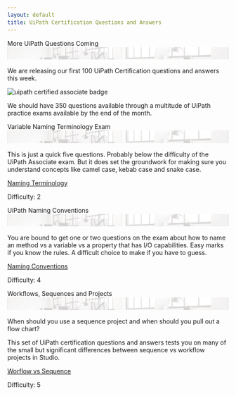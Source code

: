 ```yaml
---
layout: default
title: UiPath Certification Questions and Answers
---
```

<div class="row">


   <div class=" col-6 col-xs-6 col-sm-6 col-md-4 col-lg-4 col-xl-4 mb-2  d-flex align-items-stretch">
      <div class="card" >
         <div class="card-header">More UiPath Questions Coming<a id="twitter-uipath"></a></div>
         <img src="/assets/background-small4.jpg" class="card-img-top" alt="uipath certification">
         <div class="card-body d-flex flex-column">
            <p class="card-text">We are releasing our first 100 UiPath Certification questions and answers this week.</p>
			<img src="/assets/uipath-study-guide-sm.jpg" class="img-fluid img-thumbnail mx-auto d-block" alt="uipath certified associate badge">
			<p>We should have 350 questions available through a multitude of UiPath practice exams available by the end of the month.</p>
         </div>
      </div>
   </div>

   <div class=" col-6 col-xs-6 col-sm-6 col-md-4 col-lg-4 col-xl-4 mb-2  d-flex align-items-stretch">
      <div class="card" >
         <div class="card-header">Variable Naming Terminology Exam<a id="twitter-uipath"></a></div>
         <img src="/assets/background-small4.jpg" class="card-img-top" alt="uipath certification">
         <div class="card-body d-flex flex-column">
            <p class="card-text">This is just a quick five questions. Probably below the difficulty of the UiPath Associate exam. But it does set the groundwork for making sure you understand concepts like camel case, kebab case and snake case.</p>
            <p class="text-center mt-auto"><a href="http://uipath.rpacertified.com/2020/10/12/variable-naming-conventions-test.html" class="text-center  btn btn-outline-primary btn-sm">Naming Terminology</a></p>
			<p class="text-center mt-auto">Difficulty: 2</p>
         </div>
      </div>
   </div>
   
   <div class=" col-6 col-xs-6 col-sm-6 col-md-4 col-lg-4 col-xl-4 mb-2  d-flex align-items-stretch">
      <div class="card" >
         <div class="card-header">UiPath Naming Conventions<a id="twitter-uipath"></a></div>
         <img src="/assets/background-small4.jpg" class="card-img-top" alt="uipath certification">
         <div class="card-body d-flex flex-column">
            <p class="card-text">You are bound to get one or two questions on the exam about how to name an method vs a variable vs a property that has I/O capabilities. Easy marks if you know the rules. A difficult choice to make if you have to guess.</p>
            <p class="text-center mt-auto"><a href="http://uipath.rpacertified.com/2020/10/12/kebab-camel-pascal-case-quiz.html" class="text-center  btn btn-outline-primary btn-sm">Naming Conventions</a></p>
			<p class="text-center mt-auto">Difficulty: 4</p>
         </div>
      </div>
   </div>
   
   <div class=" col-6 col-xs-6 col-sm-6 col-md-4 col-lg-4 col-xl-4 mb-2  d-flex align-items-stretch">
      <div class="card" >
         <div class="card-header">Workflows, Sequences and Projects<a id="twitter-uipath"></a></div>
         <img src="/assets/background-small4.jpg" class="card-img-top" alt="uipath certification">
         <div class="card-body d-flex flex-column">
            <p class="card-text">When should you use a sequence project and when should you pull out a flow chart? </p>
			<p class="card-text">This set of UiPath certification questions and answers tests you on many of the small but significant differences between sequence vs workflow projects in Studio.</p>
            <p class="text-center mt-auto"><a href="http://uipath.rpacertified.com/2020/10/12/workflow-sequences-flowcharts-quiz.html" class="text-center  btn btn-outline-primary btn-sm">Worflow vs Sequence</a></p>
			<p class="text-center mt-auto">Difficulty: 5</p>
         </div>
      </div>
   </div>
   
   
   
</div>
